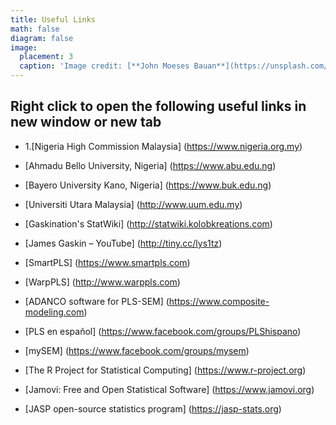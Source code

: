 ```yaml
---
title: Useful Links
math: false
diagram: false
image:
  placement: 3
  caption: 'Image credit: [**John Moeses Bauan**](https://unsplash.com/photos/OGZtQF8iC0g)'
---
```


## Right click to open the following useful links in new window or new tab

* 1.[Nigeria High Commission Malaysia] (https://www.nigeria.org.my)

* [Ahmadu Bello University, Nigeria] (https://www.abu.edu.ng)

* [Bayero University Kano, Nigeria] (https://www.buk.edu.ng)

* [Universiti Utara Malaysia] (http://www.uum.edu.my)

* [Gaskination's StatWiki] (http://statwiki.kolobkreations.com)

* [James Gaskin – YouTube] (http://tiny.cc/lys1tz)

* [SmartPLS] (https://www.smartpls.com)

* [WarpPLS] (http://www.warppls.com)

* [ADANCO software for PLS-SEM] (https://www.composite-modeling.com)

* [PLS en español] (https://www.facebook.com/groups/PLShispano)

* [mySEM] (https://www.facebook.com/groups/mysem)

* [The R Project for Statistical Computing] (https://www.r-project.org)

* [Jamovi: Free and Open Statistical Software] (https://www.jamovi.org)

* [JASP open-source statistics program] (https://jasp-stats.org)

